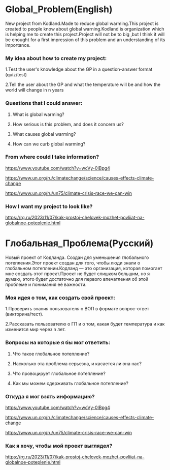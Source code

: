 # Global_Problem(English)
New project from Kodland.Made to reduce global warming.This project is created to people know about global warning.Kodland is organization which is helping me to create this project.Project will not be to big ,but I think it will be enought for a first impression of this problem and an understanding of its importance.


### My idea about how to create my project:

1.Test the user's knowledge about the GP in a question-answer format (quiz/test)

2.Tell the user about the GP and what the temperature will be and how the world will change in n years

### Questions that I could answer:

1. What is global warming?

2. How serious is this problem, and does it concern us?

3. What causes global warming?

4. How can we curb global warming?

### From where could I take information?

https://www.youtube.com/watch?v=wcVy-0IBpg4

https://www.un.org/ru/climatechange/science/causes-effects-climate-change

https://www.un.org/ru/un75/climate-crisis-race-we-can-win

### How I want my project to look like?

https://rg.ru/2023/11/07/kak-prostoj-chelovek-mozhet-povliiat-na-globalnoe-poteplenie.html




# Глобальная_Проблема(Русский)
Новый проект от Кодланда. Создан для уменьшения глобального потепления.Этот проект создан для того, чтобы люди знали о глобальном потеплении.Кодланд — это организация, которая помогает мне создать этот проект.Проект не будет слишком большим, но я думаю, этого будет достаточно для первого впечатления об этой проблеме и понимания её важности.


### Моя идея о том, как создать свой проект:

1.Проверить знания пользователя о ВОП в формате вопрос-ответ (викторина/тест).

2.Рассказать пользователю о ГП и о том, какая будет температура и как изменится мир через n лет.

### Вопросы на которые я бы мог ответить:

1. Что такое глобальное потепление?

2. Насколько эта проблема серьезна, и касается ли она нас?

3. Что провоцирует глобальное потепление?

4. Как мы можем сдерживать глобальное потепление?


### Откуда я мог взять информацию?

https://www.youtube.com/watch?v=wcVy-0IBpg4

https://www.un.org/ru/climatechange/science/causes-effects-climate-change

https://www.un.org/ru/un75/climate-crisis-race-we-can-win

### Как я хочу, чтобы мой проект выглядел?

https://rg.ru/2023/11/07/kak-prostoj-chelovek-mozhet-povliiat-na-globalnoe-poteplenie.html
